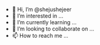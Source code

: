 - 👋 Hi, I’m @shejushejeer
- 👀 I’m interested in ...
- 🌱 I’m currently learning ...
- 💞️ I’m looking to collaborate on ...
- 📫 How to reach me ...

<!---
shejushejeer/shejushejeer is a ✨ special ✨ repository because its `README.md` (this file) appears on your GitHub profile.
You can click the Preview link to take a look at your changes.
--->
